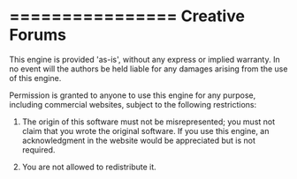 ================
Creative Forums
==============

This engine is provided 'as-is', without any express or
implied warranty. In no event will the authors be held
liable for any damages arising from the use of this engine.

Permission is granted to anyone to use this engine for any purpose,
including commercial websites, subject to the following restrictions:

1. The origin of this software must not be misrepresented;
you must not claim that you wrote the original software.
If you use this engine, an acknowledgment
in the website would be appreciated but
is not required.
 
2. You are not allowed to redistribute it.
